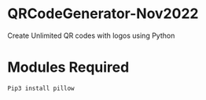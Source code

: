 # QRCodeGenerator-Nov2022
Create Unlimited QR codes with logos using Python

# Modules Required

```
Pip3 install pillow
```
